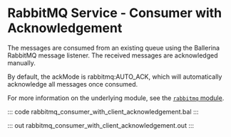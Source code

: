 # RabbitMQ Service - Consumer with Acknowledgement

The messages are consumed from an existing queue using the Ballerina RabbitMQ message listener. The received messages are acknowledged manually.

By default, the ackMode is rabbitmq:AUTO_ACK, which will automatically acknowledge all messages once consumed.

For more information on the underlying module, see the [`rabbitmq` module](https://lib.ballerina.io/ballerinax/rabbitmq/latest).

::: code rabbitmq_consumer_with_client_acknowledgement.bal :::

::: out rabbitmq_consumer_with_client_acknowledgement.out :::
